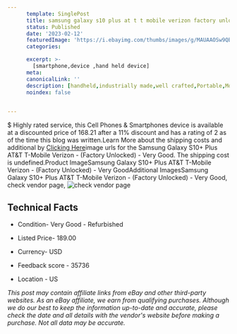 ```yaml
---
      template: SinglePost
      title: samsung galaxy s10 plus at t t mobile verizon factory unlocked very good
      status: Published
      date: '2023-02-12'
      featuredImage: 'https://i.ebayimg.com/thumbs/images/g/MAUAAOSw9QBhQKJd/s-l225.jpg'
      categories: 

      excerpt: >-
        [smartphone,device ,hand held device]
      meta:
      canonicalLink: ''
      description: [handheld,industrially made,well crafted,Portable,Mobile,Compact,Convenient,Lightweight,Maneuverable,Man-portable,Miniature,Carriable,Hand-held,Light,Holdable,Transportable,Mobile device,Pocket-sized,On-the-go,Wireless,Cordless,Compact size,Convenient size, smartphone,device ,hand held device]
      noindex: false

        
---
```

$
    Highly rated service, this Cell Phones & Smartphones device is available at a discounted price of 168.21 after a 11% discount and has a rating of 2 as of the time this blog was written.Learn More about the shipping costs and additional by [Clicking Here](https://www.ebay.com/itm/255107348793?hash=item3b65953939%3Ag%3AMAUAAOSw9QBhQKJd&mkevt=1&mkcid=1&mkrid=711-53200-19255-0&campid=%253CePNCampaignId%253E&customid=%253CreferenceId%253E&toolid=10049)image urls for the Samsung Galaxy S10+ Plus AT&T T-Mobile Verizon - (Factory Unlocked) - Very Good. The shipping cost is undefined.Product ImageSamsung Galaxy S10+ Plus AT&T T-Mobile Verizon - (Factory Unlocked) - Very GoodAdditional ImagesSamsung Galaxy S10+ Plus AT&T T-Mobile Verizon - (Factory Unlocked) - Very Good, check vendor page, ![check vendor page](https://origin-galleryplus.ebayimg.com/ws/web/255107348793_2_0_1/225x225.jpg,https://origin-galleryplus.ebayimg.com/ws/web/255107348793_3_0_1/225x225.jpg,https://origin-galleryplus.ebayimg.com/ws/web/255107348793_4_0_1/225x225.jpg,https://origin-galleryplus.ebayimg.com/ws/web/255107348793_5_0_1/225x225.jpg,https://origin-galleryplus.ebayimg.com/ws/web/255107348793_6_0_1/225x225.jpg,https://origin-galleryplus.ebayimg.com/ws/web/255107348793_7_0_1/225x225.jpg,https://origin-galleryplus.ebayimg.com/ws/web/255107348793_8_0_1/225x225.jpg,https://origin-galleryplus.ebayimg.com/ws/web/255107348793_9_0_1/225x225.jpg,https://origin-galleryplus.ebayimg.com/ws/web/255107348793_10_0_1/225x225.jpg,https://origin-galleryplus.ebayimg.com/ws/web/255107348793_11_0_1/225x225.jpg,https://origin-galleryplus.ebayimg.com/ws/web/255107348793_12_0_1/225x225.jpg,https://origin-galleryplus.ebayimg.com/ws/web/255107348793_13_0_1/225x225.jpg)
    
    

 ## Technical Facts 



     
      

 - Condition- Very Good - Refurbished 


      

 - Listed Price- 189.00 


      

 - Currency- USD 


      

 - Feedback score - 35736 


      

 - Location - US 


      
      

 *_This post may contain affiliate links from eBay and other third-party websites. As an eBay affiliate, we earn from qualifying purchases. Although we do our best to keep the information up-to-date and accurate, please check the date and all details with the vendor's website before making a purchase. Not all data may be accurate._*



    
    
    
    
    